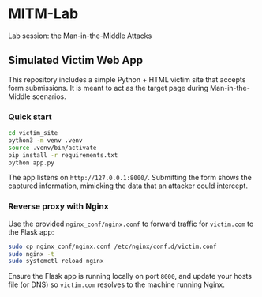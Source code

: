 # MITM-Lab
Lab session: the Man-in-the-Middle Attacks

## Simulated Victim Web App

This repository includes a simple Python + HTML victim site that accepts form submissions. It is meant to act as the target page during Man-in-the-Middle scenarios.

### Quick start

```bash
cd victim_site
python3 -m venv .venv
source .venv/bin/activate
pip install -r requirements.txt
python app.py
```

The app listens on `http://127.0.0.1:8000/`. Submitting the form shows the captured information, mimicking the data that an attacker could intercept.

### Reverse proxy with Nginx

Use the provided `nginx_conf/nginx.conf` to forward traffic for `victim.com` to the Flask app:

```bash
sudo cp nginx_conf/nginx.conf /etc/nginx/conf.d/victim.conf
sudo nginx -t
sudo systemctl reload nginx
```

Ensure the Flask app is running locally on port `8000`, and update your hosts file (or DNS) so `victim.com` resolves to the machine running Nginx.
